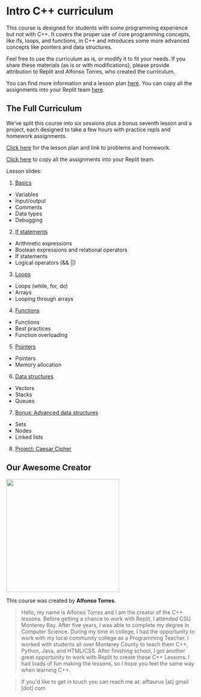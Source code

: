 # Intro C++ curriculum

This course is designed for students with some programming experience but not with C++.  It covers the proper use of core programming concepts, like ifs, loops, and functions, in C++ and introduces some more advanced concepts like pointers and data structures.

Feel free to use the curriculum as is, or modify it to fit your needs. If you share these materials (as is or with modifications), please provide attribution to Replit and Alfonso Torres, who created the curriculum.

You can find more information and a lesson plan [here](https://docs.google.com/document/d/16phDT0r-OB9ZfF3JlWiMCE1jEvLzZNBpfHga-IG4_Gw/edit). You can copy all the assignments into your Replit team [here](https://replit.com/teams/import/afurhdoyyeyvpxbo-SeaPlusPlus).

## The Full Curriculum

We’ve split this course into six sessions plus a bonus seventh lesson and a project, each designed to take a few hours with practice repls and homework assignments.

[Click here](https://docs.google.com/document/d/16phDT0r-OB9ZfF3JlWiMCE1jEvLzZNBpfHga-IG4_Gw/edit) for the lesson plan and link to problems and homework. 

[Click here](https://replit.com/teams/import/afurhdoyyeyvpxbo-SeaPlusPlus) to copy all the assignments into your Replit team.

Lesson slides:

1. [Basics](https://docs.google.com/presentation/d/1HmJzuvLpCqdgOA_1jsQg4FwrgBdGeGOqZpPLm2YPHpQ/edit?usp=sharing)
  - Variables
  - Input/output
  - Comments
  - Data types
  - Debugging
2. [If statements](https://docs.google.com/presentation/d/109_wyyCNi9wfvB6Nte9Cs3XO9VJbPin67hO9Q1tE8qA/edit?usp=sharing)
  - Arithmetic expressions
  - Boolean expressions and relational operators
  - If statements
  - Logical operators (&& ||) 
3. [Loops](https://docs.google.com/presentation/d/1IRX0GRZZ-mQWbYAD8ld55z_9ox0M7XairUkRc263G1g/edit?usp=sharing)
  - Loops (while, for, do)
  - Arrays
  - Looping through arrays
4. [Functions](https://docs.google.com/presentation/d/1gMO3fG6yzHJ08IKqhOVMNdeHVNQY29D-UnZDH96HNoI/edit?usp=sharing)
  - Functions
  - Best practices
  - Function overloading
5. [Pointers](https://docs.google.com/presentation/d/15w6EcscBjwFPrBNOlGnIxnbqkT5jKtTjFa4qV7SBY4A/edit?usp=sharing)
  - Pointers
  - Memory allocation
6. [Data structures](https://docs.google.com/presentation/d/1xEyrZQiBd1orl1I7Zk39h_XvNdJa_VBLzpIgWnobxI8/edit?usp=sharing)
  - Vectors
  - Stacks 
  - Queues
7. [Bonus: Advanced data structures](https://docs.google.com/presentation/d/1RGF-SfdeWlkSj2-b86rlt7-y3_cUDsuiVtuxOINyEBY/edit?usp=sharing)
  - Sets
  - Nodes
  - Linked lists
8. [Project: Caesar Cipher](https://docs.google.com/presentation/d/1ydlKQyY06bM4BnaG-7eyGS5uOX-bWQv-lXlJAcwtERU/edit?usp=sharing)

## Our Awesome Creator

<img class="profile_pic" src="/images/curriculumImg/alfonso.png" width="300px"/>

This course was created by **Alfonso Torres**.

> Hello, my name is Alfonso Torres and I am the creator of the C++ lessons. Before getting a chance to work with Replit, I attended CSU Monterey Bay. After five years, I was able to complete my degree in Computer Science. During my time in college, I had the opportunity to work with my local community college as a Programming Teacher. I worked with students all over Monterey County to teach them C++, Python, Java, and HTML/CSS. After finishing school, I got another great opportunity to work with Replit to create these C++ Lessons. I had loads of fun making the lessons, so I hope you feel the same way when learning C++.

> If you'd like to get in touch you can reach me at: alftaurus [at] gmail [dot] com
